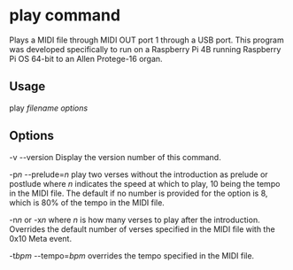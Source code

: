 # **play** command
Plays a MIDI file through MIDI OUT port 1 through a USB port.  This program was developed specifically to run on a Raspberry Pi 4B running Raspberry Pi OS 64-bit to an Allen Protege-16 organ.

## Usage 
play *filename* *options*


## Options
-v --version  Display the version number of this command.

-p*n* --prelude=*n* play two verses without the introduction as prelude or postlude where *n* indicates the speed at which to play, 10 being the tempo in the MIDI file.  The default if no number is provided for the option is 8, which is 80% of the tempo in the MIDI file.

-n*n* or -x*n* where *n* is how many verses to play after the introduction.  Overrides the default number of verses specified in the MIDI file with the 0x10 Meta event.

-t*bpm* --tempo=*bpm*  overrides the tempo specified in the MIDI file.